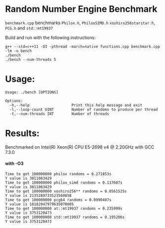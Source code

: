 # Random Number Engine Benchmark

`benchmark.cpp` benchmarks `Philox.h`, `PhiloxSIMD.h` `xoshiro256starstar.h`, `PCG.h` and `std::mt19937`

Build and run with the following instructions:
```
g++ --std=c++11 -O3 -pthread -march=native functions.cpp benchmark.cpp -lm -o bench
./bench
./bench --num-threads 5
```

# Usage:
```
Usage: ./bench [OPTIONS]

Options:
  -h,--help                   Print this help message and exit
  -l,--loop-count UINT        Number of randoms to produce per thread
  -t,--num-threads INT        Number of threads
```

# Results:
Benchmarked on Intel(R) Xeon(R) CPU E5-2698 v4 @ 2.20GHz with GCC 7.3.0
#### with -O3
```
Time to get 100000000 philox randoms = 0.271853s
Y value is 3011083429
Time to get 100000000 philox_simd randoms = 0.117607s
Y value is 3011083429
Time to get 100000000 xoshiro256** randoms = 0.0561525s
Y value is 2135289733523560858
Time to get 100000000 pcg64 randoms = 0.0990407s
Y value is 18182947979635078005
Time to get 100000000 at::mt19937 randoms = 0.235999s
Y value is 3753120473
Time to get 100000000 std::mt19937 randoms = 0.195286s
Y value is 3753120473
```
